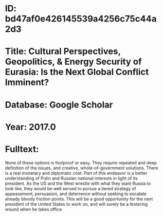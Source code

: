# ID: bd47af0e426145539a4256c75c44a2d3
# Title: Cultural Perspectives, Geopolitics, & Energy Security of Eurasia: Is the Next Global Conflict Imminent?
# Database: Google Scholar
# Year: 2017.0
# Fulltext:
None of these options is foolproof or easy.
They require repeated and deep definition of the issues, and creative, whole-of-government solutions.
There is a real monetary and diplomatic cost.
Part of this endeavor is a better understanding of Putin and Russian national interests in light of its president.
As the US and the West wrestle with what they want Russia to look like, they would be well served to pursue a tiered strategy of appeasement, persuasion, and deterrence without seeking to escalate already bloody friction points.
This will be a good opportunity for the next president of the United States to work on, and will surely be a festering wound when he takes office.